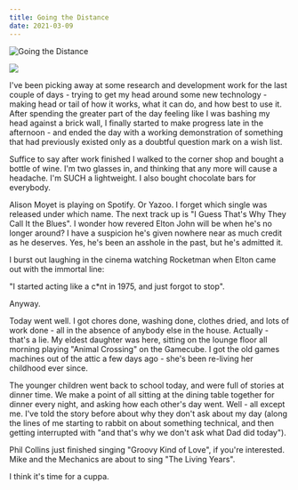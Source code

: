 ```yaml
---
title: Going the Distance
date: 2021-03-09
---
```


![Going the Distance](https://source.unsplash.com/_nRpqIBM40Q/1600x900)

<img src="https://cdn.substack.com/image/fetch/h_600,c_limit,f_auto,q_auto:good,fl_progressive:steep/https%3A%2F%2Fbucketeer-e05bbc84-baa3-437e-9518-adb32be77984.s3.amazonaws.com%2Fpublic%2Fimages%2F97238de3-d933-406c-9996-289da3e172b0_1280x719.jpeg" />

I've been picking away at some research and development work for the last couple of days - trying to get my head around some new technology - making head or tail of how it works, what it can do, and how best to use it. After spending the greater part of the day feeling like I was bashing my head against a brick wall, I finally started to make progress late in the afternoon - and ended the day with a working demonstration of something that had previously existed only as a doubtful question mark on a wish list.

Suffice to say after work finished I walked to the corner shop and bought a bottle of wine. I'm two glasses in, and thinking that any more will cause a headache. I'm SUCH a lightweight. I also bought chocolate bars for everybody.

Alison Moyet is playing on Spotify. Or Yazoo. I forget which single was released under which name. The next track up is "I Guess That's Why They Call It the Blues". I wonder how revered Elton John will be when he's no longer around? I have a suspicion he's given nowhere near as much credit as he deserves. Yes, he's been an asshole in the past, but he's admitted it.

I burst out laughing in the cinema watching Rocketman when Elton came out with the immortal line:

"I started acting like a c*nt in 1975, and just forgot to stop".

Anyway.

Today went well. I got chores done, washing done, clothes dried, and lots of work done - all in the absence of anybody else in the house. Actually - that's a lie. My eldest daughter was here, sitting on the lounge floor all morning playing "Animal Crossing" on the Gamecube. I got the old games machines out of the attic a few days ago - she's been re-living her childhood ever since.

The younger children went back to school today, and were full of stories at dinner time. We make a point of all sitting at the dining table together for dinner every night, and asking how each other's day went. Well - all except me. I've told the story before about why they don't ask about my day (along the lines of me starting to rabbit on about something technical, and then getting interrupted with "and that's why we don't ask what Dad did today").

Phil Collins just finished singing "Groovy Kind of Love", if you're interested. Mike and the Mechanics are about to sing "The Living Years".

I think it's time for a cuppa.